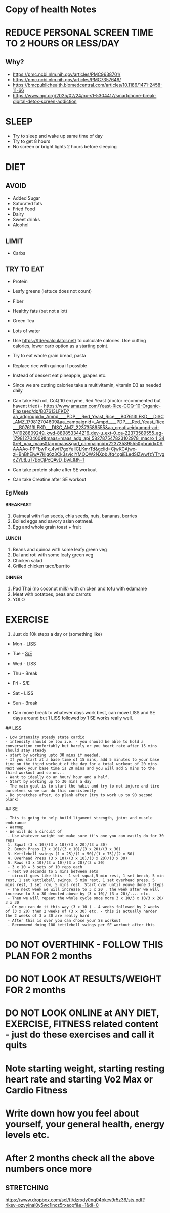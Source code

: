 # Copy of health Notes

# REDUCE PERSONAL SCREEN TIME TO 2 HOURS OR LESS/DAY
## Why?
- https://pmc.ncbi.nlm.nih.gov/articles/PMC9638701/
- https://pmc.ncbi.nlm.nih.gov/articles/PMC7357649/
- https://bmcpublichealth.biomedcentral.com/articles/10.1186/1471-2458-11-66
- https://www.npr.org/2025/02/24/nx-s1-5304417/smartphone-break-digital-detox-screen-addiction


# SLEEP
- Try to sleep and wake up same time of day
- Try to get 8 hours
- No screen or bright lights 2 hours before sleeping

# DIET
## AVOID
- Added Sugar
- Saturated fats
- Fried Food
- Dairy
- Sweet drinks
- Alcohol

## LIMIT
- Carbs

## TRY TO EAT
- Protein
- Leafy greens (lettuce does not count)
- Fiber
- Healthy fats (but not a lot)
- Green Tea
- Lots of water

 - Use https://tdeecalculator.net/ to calculate calories. Use cutting calories, lower carb option as a starting point.
 - Try to eat whole grain bread, pasta
 - Replace rice with quinoa if possible
 - Instead of dessert eat pineapple, grapes etc.
 - Since we are cutting calories take a multivitamin, vitamin D3 as needed daily
 - Can take Fish oil, CoQ 10 enzyme, Red Yeast (doctor recommented but havent tried) - https://www.amazon.com/Yeast-Rice-COQ-10-Organic-Flaxseed/dp/B07613LFKD?aa_adgroupid=_Ampd____PDP___Red_Yeast_Rice___B07613LFKD___DISC_AMZ_179812704609&aa_campaignid=_Ampd____PDP___Red_Yeast_Rice___B07613LFKD___DISC_AMZ_22373589555&aa_creativeid=ampd-ad-741928809249_kwd-889853344216_dev-u_ext-0_ca-22373589555_ag-179812704609&maas=maas_adg_api_582787547823102978_macro_1_34&ref_=aa_maas&tag=maas&gad_campaignid=22373589555&gbraid=0AAAAAo-PPFbwPx_4wfI7gqYaliCLKmrTd&gclid=CjwKCAjwx-zHBhBhEiwA7Kjq6z3Ck3svjciYMQQW2NXpbJfq4cgiELedSIZwwfzYTrygcZYLtLuT7BoCjPcQAvD_BwE&th=1
 - Can take protein shake after SE workout
 - Can take Creatine after SE workout

### Eg Meals
#### BREAKFAST
1. Oatmeal with flax seeds, chia seeds, nuts, bananas, berries
2. Boiled eggs and savory asian oatmeal.
3. Egg and whole grain toast + fruit

#### LUNCH
1. Beans and quinoa with some leafy green veg
2. Dal and roti with some leafy green veg
3. Chicken salad
4. Grilled chicken taco/burrito

#### DINNER
1. Pad Thai (no coconut milk) with chicken and tofu with edamame
2. Meat with potatoes, peas and carrots
3. YOLO

# EXERCISE
1. Just do 10k steps a day
or (something like)
- Mon - <a href="#LISS">LISS</a>
- Tue - <a href="#SE">S/E</a>
- Wed - LISS
- Thu - Break
- Fri - S/E
- Sat - LISS
- Sun - Break

- Can move break to whatever days work best, can move LISS and SE days around but 1 LISS followed by 1 SE works really well.

<div id="LISS">
    ## LISS
    
    - Low intensity steady state cardio
    - intensity should be low i.e. - you should be able to hold a conversation comfortably but barely or you heart rate after 15 mins should stay steady
    - start by working upto 30 mins if needed.
    - If you start at a base time of 15 mins, add 5 minutes to your base time on the third workout of the day for a total workout of 20 mins. Next week your base time is 20 mins and you will add 5 mins to the third workout and so on...  
    - Want to ideally do an hour/ hour and a half.
    - Start by working up to 30 mins a day
    - The main goal is to start the habit and try to not injure and tire ourselves so we can do this consistently
    - Do stretches after, do plank after (try to work up to 90 second plank)

</div>

<div id="SE">
    ## SE
    
    - This is going to help build ligament strength, joint and muscle endurance
    - Warmup
    - We will do a circuit of
     - Use whatever weight but make sure it's one you can easily do for 30 reps
     1. Squat (3 x 10)/(3 x 10)/(3 x 20)/(3 x 30)
     2. Bench Press (3 x 10)/(3 x 10)/(3 x 20)/(3 x 30)
     3. Kettlebell swings (1 x 25)/(1 x 50)/(1 x 75)/(2 x 50)
     4. Overhead Press (3 x 10)/(3 x 10)/(3 x 20)/(3 x 30)
     5. Rows (3 x 10)/(3 x 10)/(3 x 20)/(3 x 30)
     - 3 x 10 = 3 sets of 10 reps each
     - rest 90 seconds to 5 mins between sets
     - circuit goes like this - 1 set squat,5 min rest, 1 set bench, 5 min rest, 1 set kettlebell swings, 5 min rest, 1 set overhead press, 5 mins rest, 1 set row, 5 mins rest. Start over until youve done 3 steps
     - The next week we will increase to 3 x 20 , the week after we will increase to 3 x 30 denoted above by (3 x 10)/ (3 x 20)/.... etc.
     - Then we will repeat the whole cycle once more 3 x 10/3 x 10/3 x 20/ 3 x 30
     - Or you can do it this way (3 x 10 ) - 4 weeks followed by 2 weeks of (3 x 20) then 2 weeks of (3 x 30) etc. - this is actually harder the 2 weeks of 3 x 30 are really hard
     - After this is over you can chose your SE workout
     - Recommend doing 100 kettlebell swings per SE workout after this
</div>

# DO NOT OVERTHINK - FOLLOW THIS PLAN FOR 2 months
# DO NOT LOOK AT RESULTS/WEIGHT FOR 2 months
# DO NOT LOOK ONLINE at ANY DIET, EXERCISE, FITNESS related content - just do these exercises and call it quits
# Note starting weight, starting resting heart rate and starting Vo2 Max or Cardio Fitness
# Write down how you feel about yourself, your general health, energy levels etc.
# After 2 months check all the above numbers once more

## STRETCHING
https://www.dropbox.com/scl/fi/dzrxdy0nq04bkev9r5z36/sts.pdf?rlkey=pzvylnal0y5wc1lncz5rxaopf&e=1&dl=0


